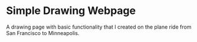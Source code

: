 # Simple Drawing Webpage
A drawing page with basic functionality that I created on the plane ride from San Francisco to Minneapolis.

